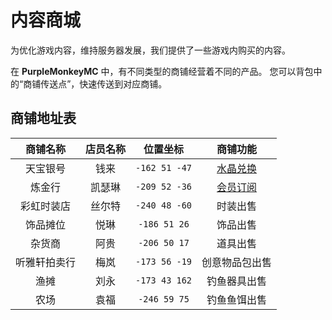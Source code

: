 # 内容商城

为优化游戏内容，维持服务器发展，我们提供了一些游戏内购买的内容。

在 **PurpleMonkeyMC** 中，有不同类型的商铺经营着不同的产品。
您可以背包中的“商铺传送点”，快速传送到对应商铺。

## 商铺地址表

|  商铺名称  | 店员名称 |     位置坐标      |           商铺功能            |
|:------:|:----:|:-------------:|:-------------------------:|
|  天宝银号  |  钱来  | `-162 51 -47` | [水晶兑换](recharge.md#howto) |
|  炼金行   | 凯瑟琳  | `-209 52 -36` |  [会员订阅](ranks.md#howto)   |
| 彩虹时装店  | 丝尔特  | `-240 48 -60` |           时装出售            | 
|  饰品摊位  |  悦琳  | `-186 51 26`  |           饰品出售            |
|  杂货商   |  阿贵  | `-206 50 17`  |           道具出售            |
| 听雅轩拍卖行 |  梅岚  | `-173 56 -19` |          创意物品包出售          |
|   渔摊   |  刘永  | `-173 43 162` |          钓鱼器具出售           |
|   农场   |  袁福  | `-246 59 75`  |          钓鱼鱼饵出售           |